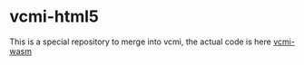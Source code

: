 # vcmi-html5

This is a special repository to merge into vcmi, the actual code is here [vcmi-wasm](https://github.com/caiiiycuk/vcmi-wasm)